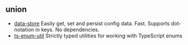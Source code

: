 ## union

- [data-store](https://github.com/jonschlinkert/data-store) Easily get, set and persist config data. Fast. Supports dot-notation in keys. No dependencies.
- [ts-enum-util](https://github.com/UselessPickles/ts-enum-util) Strictly typed utilities for working with TypeScript enums